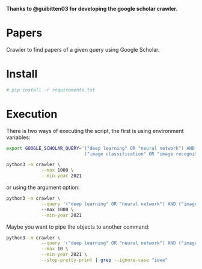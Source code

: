 **Thanks to @guibitten03 for developing the google scholar crawler.**

# Papers
Crawler to find papers of a given query using Google Scholar.

# Install
```bash
# pip install -r requirements.txt
```

# Execution
There is two ways of executing the script, the first is using environment variables:
```bash
export GOOGLE_SCHOLAR_QUERY='("deep learning" OR "neural network") AND \
                             ("image classification" OR "image recognition")'

python3 -m crawler \
             --max 1000 \
             --min-year 2021
```
or using the argument option:
```bash
python3 -m crawler \
             --query '("deep learning" OR "neural network") AND ("image classification" OR "image recognition")'
             --max 1000 \
             --min-year 2021
```
Maybe you want to pipe the objects to another command:
```bash
python3 -m crawler \
             --query '("deep learning" OR "neural network") AND ("image classification" OR "image recognition")' \
             --max 10 \
             --min-year 2021 \
             --stop-pretty-print | grep --ignore-case "ieee"
```
